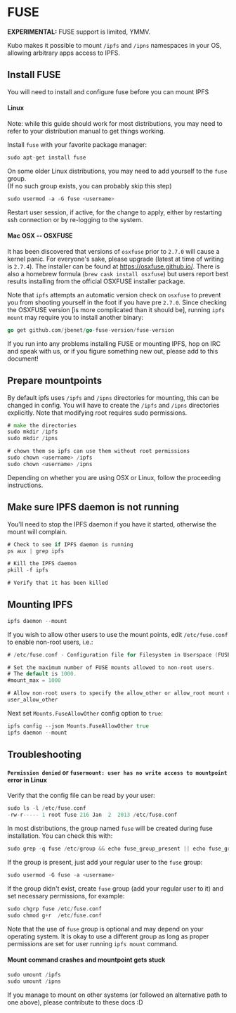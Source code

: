 # FUSE

**EXPERIMENTAL:** FUSE support is limited, YMMV.

Kubo makes it possible to mount `/ipfs` and `/ipns` namespaces in your OS,
allowing arbitrary apps access to IPFS.

## Install FUSE

You will need to install and configure fuse before you can mount IPFS

#### Linux

Note: while this guide should work for most distributions, you may need to refer
to your distribution manual to get things working.

Install `fuse` with your favorite package manager:
```go
sudo apt-get install fuse
```

On some older Linux distributions, you may need to add yourself to the `fuse` group.  
(If no such group exists, you can probably skip this step)
```go
sudo usermod -a -G fuse <username>
```

Restart user session, if active, for the change to apply, either by restarting
ssh connection or by re-logging to the system.

#### Mac OSX -- OSXFUSE

It has been discovered that versions of `osxfuse` prior to `2.7.0` will cause a
kernel panic. For everyone's sake, please upgrade (latest at time of writing is
`2.7.4`). The installer can be found at https://osxfuse.github.io/. There is
also a homebrew formula (`brew cask install osxfuse`) but users report best results
installing from the official OSXFUSE installer package.

Note that `ipfs` attempts an automatic version check on `osxfuse` to prevent you
from shooting yourself in the foot if you have pre `2.7.0`. Since checking the
OSXFUSE version [is more complicated than it should be], running `ipfs mount`
may require you to install another binary:

```go
go get github.com/jbenet/go-fuse-version/fuse-version
```

If you run into any problems installing FUSE or mounting IPFS, hop on IRC and
speak with us, or if you figure something new out, please add to this document!

## Prepare mountpoints

By default ipfs uses `/ipfs` and `/ipns` directories for mounting, this can be
changed in config. You will have to create the `/ipfs` and `/ipns` directories
explicitly. Note that modifying root requires sudo permissions.

```go
# make the directories
sudo mkdir /ipfs
sudo mkdir /ipns

# chown them so ipfs can use them without root permissions
sudo chown <username> /ipfs
sudo chown <username> /ipns
```

Depending on whether you are using OSX or Linux, follow the proceeding instructions. 

## Make sure IPFS daemon is not running

You'll need to stop the IPFS daemon if you have it started, otherwise the mount will complain. 

```go
# Check to see if IPFS daemon is running
ps aux | grep ipfs

# Kill the IPFS daemon 
pkill -f ipfs

# Verify that it has been killed
```

## Mounting IPFS

```go
ipfs daemon --mount
```

If you wish to allow other users to use the mount points, edit `/etc/fuse.conf`
to enable non-root users, i.e.:
```go
# /etc/fuse.conf - Configuration file for Filesystem in Userspace (FUSE)

# Set the maximum number of FUSE mounts allowed to non-root users.
# The default is 1000.
#mount_max = 1000

# Allow non-root users to specify the allow_other or allow_root mount options.
user_allow_other
```

Next set `Mounts.FuseAllowOther` config option to `true`:
```go
ipfs config --json Mounts.FuseAllowOther true
ipfs daemon --mount
```

## Troubleshooting

#### `Permission denied` or `fusermount: user has no write access to mountpoint` error in Linux

Verify that the config file can be read by your user:
```go
sudo ls -l /etc/fuse.conf
-rw-r----- 1 root fuse 216 Jan  2  2013 /etc/fuse.conf
```
In most distributions, the group named `fuse` will be created during fuse
installation. You can check this with:

```go
sudo grep -q fuse /etc/group && echo fuse_group_present || echo fuse_group_missing
```

If the group is present, just add your regular user to the `fuse` group:
```go
sudo usermod -G fuse -a <username>
```

If the group didn't exist, create `fuse` group (add your regular user to it) and
set necessary permissions, for example:
```go
sudo chgrp fuse /etc/fuse.conf
sudo chmod g+r  /etc/fuse.conf
```
<!--
TODO: udev rules for /dev/fuse?
-->

Note that the use of `fuse` group is optional and may depend on your operating
system. It is okay to use a different group as long as proper permissions are
set for user running `ipfs mount` command.

#### Mount command crashes and mountpoint gets stuck

```go
sudo umount /ipfs
sudo umount /ipns
```

If you manage to mount on other systems (or followed an alternative path to one
above), please contribute to these docs :D
